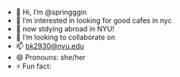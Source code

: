 - 👋 Hi, I’m @springggin
- 👀 I’m interested in looking for good cafes in nyc
- 🌱 now stdying abroad in NYU!
- 💞️ I’m looking to collaborate on 
- 📫 bk2930@nyu.edu
- 😄 Pronouns: she/her
- ⚡ Fun fact: 

<!---
springggin/springggin is a ✨ special ✨ repository because its `README.md` (this file) appears on your GitHub profile.
You can click the Preview link to take a look at your changes.
--->

